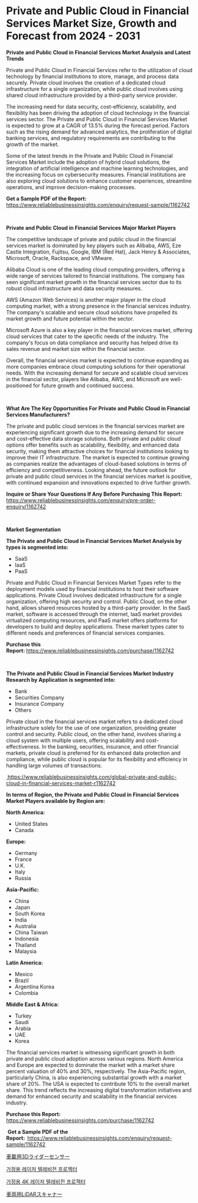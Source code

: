 <p><h1>Private and Public Cloud in Financial Services Market Size, Growth and Forecast from 2024 - 2031</h1></p><p><strong>Private and Public Cloud in Financial Services Market Analysis and Latest Trends</strong></p>
<p><p>Private and Public Cloud in Financial Services refer to the utilization of cloud technology by financial institutions to store, manage, and process data securely. Private cloud involves the creation of a dedicated cloud infrastructure for a single organization, while public cloud involves using shared cloud infrastructure provided by a third-party service provider.</p><p>The increasing need for data security, cost-efficiency, scalability, and flexibility has been driving the adoption of cloud technology in the financial services sector. The Private and Public Cloud in Financial Services Market is expected to grow at a CAGR of 13.5% during the forecast period. Factors such as the rising demand for advanced analytics, the proliferation of digital banking services, and regulatory requirements are contributing to the growth of the market.</p><p>Some of the latest trends in the Private and Public Cloud in Financial Services Market include the adoption of hybrid cloud solutions, the integration of artificial intelligence and machine learning technologies, and the increasing focus on cybersecurity measures. Financial institutions are also exploring cloud solutions to enhance customer experiences, streamline operations, and improve decision-making processes.</p></p>
<p><strong>Get a Sample PDF of the Report:&nbsp;</strong> <a href="https://www.reliablebusinessinsights.com/enquiry/request-sample/1162742">https://www.reliablebusinessinsights.com/enquiry/request-sample/1162742</a></p>
<p>&nbsp;</p>
<p><strong>Private and Public Cloud in Financial Services Major Market Players</strong></p>
<p><p>The competitive landscape of private and public cloud in the financial services market is dominated by key players such as Alibaba, AWS, Eze Castle Integration, Fujitsu, Google, IBM (Red Hat), Jack Henry & Associates, Microsoft, Oracle, Rackspace, and VMware.</p><p>Alibaba Cloud is one of the leading cloud computing providers, offering a wide range of services tailored to financial institutions. The company has seen significant market growth in the financial services sector due to its robust cloud infrastructure and data security measures.</p><p>AWS (Amazon Web Services) is another major player in the cloud computing market, with a strong presence in the financial services industry. The company's scalable and secure cloud solutions have propelled its market growth and future potential within the sector.</p><p>Microsoft Azure is also a key player in the financial services market, offering cloud services that cater to the specific needs of the industry. The company's focus on data compliance and security has helped drive its sales revenue and market size within the financial sector.</p><p>Overall, the financial services market is expected to continue expanding as more companies embrace cloud computing solutions for their operational needs. With the increasing demand for secure and scalable cloud services in the financial sector, players like Alibaba, AWS, and Microsoft are well-positioned for future growth and continued success.</p></p>
<p>&nbsp;</p>
<p><strong>What Are The Key Opportunities For Private and Public Cloud in Financial Services Manufacturers?</strong></p>
<p><p>The private and public cloud services in the financial services market are experiencing significant growth due to the increasing demand for secure and cost-effective data storage solutions. Both private and public cloud options offer benefits such as scalability, flexibility, and enhanced data security, making them attractive choices for financial institutions looking to improve their IT infrastructure. The market is expected to continue growing as companies realize the advantages of cloud-based solutions in terms of efficiency and competitiveness. Looking ahead, the future outlook for private and public cloud services in the financial services market is positive, with continued expansion and innovations expected to drive further growth.</p></p>
<p><strong>Inquire or Share Your Questions If Any Before Purchasing This Report:</strong> <a href="https://www.reliablebusinessinsights.com/enquiry/pre-order-enquiry/1162742">https://www.reliablebusinessinsights.com/enquiry/pre-order-enquiry/1162742</a></p>
<p>&nbsp;</p>
<p><strong>Market Segmentation</strong></p>
<p><strong>The Private and Public Cloud in Financial Services Market Analysis by types is segmented into:</strong></p>
<p><ul><li>SaaS</li><li>IaaS</li><li>PaaS</li></ul></p>
<p><p>Private and Public Cloud in Financial Services Market Types refer to the deployment models used by financial institutions to host their software applications. Private Cloud involves dedicated infrastructure for a single organization, offering high security and control. Public Cloud, on the other hand, allows shared resources hosted by a third-party provider. In the SaaS market, software is accessed through the internet, IaaS market provides virtualized computing resources, and PaaS market offers platforms for developers to build and deploy applications. These market types cater to different needs and preferences of financial services companies.</p></p>
<p><strong>Purchase this Report:&nbsp;</strong><a href="https://www.reliablebusinessinsights.com/purchase/1162742">https://www.reliablebusinessinsights.com/purchase/1162742</a></p>
<p>&nbsp;</p>
<p><strong>The Private and Public Cloud in Financial Services Market Industry Research by Application is segmented into:</strong></p>
<p><ul><li>Bank</li><li>Securities Company</li><li>Insurance Company</li><li>Others</li></ul></p>
<p><p>Private cloud in the financial services market refers to a dedicated cloud infrastructure solely for the use of one organization, providing greater control and security. Public cloud, on the other hand, involves sharing a cloud system with multiple users, offering scalability and cost-effectiveness. In the banking, securities, insurance, and other financial markets, private cloud is preferred for its enhanced data protection and compliance, while public cloud is popular for its flexibility and efficiency in handling large volumes of transactions.</p></p>
<p><a href="https://www.reliablebusinessinsights.com/global-private-and-public-cloud-in-financial-services-market-r1162742">&nbsp;https://www.reliablebusinessinsights.com/global-private-and-public-cloud-in-financial-services-market-r1162742</a></p>
<p><strong>In terms of Region, the Private and Public Cloud in Financial Services Market Players available by Region are:</strong></p>
<p>
    <p> <strong> North America: </strong>
        <ul>
            <li>United States</li>
            <li>Canada</li>
        </ul>
        </p> 
    <p> <strong> Europe: </strong>
        <ul>
            <li>Germany</li>
            <li>France</li>
            <li>U.K.</li>
            <li>Italy</li>
            <li>Russia</li>
        </ul>
        </p> 
    <p> <strong> Asia-Pacific: </strong>
        <ul>
            <li>China</li>
            <li>Japan</li>
            <li>South Korea</li>
            <li>India</li>
            <li>Australia</li>
            <li>China Taiwan</li>
            <li>Indonesia</li>
            <li>Thailand</li>
            <li>Malaysia</li>
        </ul>
        </p> 
    <p> <strong> Latin America: </strong>
        <ul>
            <li>Mexico</li>
            <li>Brazil</li>
            <li>Argentina Korea</li>
            <li>Colombia</li>
        </ul>
        </p> 
    <p> <strong> Middle East & Africa: </strong>
        <ul>
            <li>Turkey</li>
            <li>Saudi</li>
            <li>Arabia</li>
            <li>UAE</li>
            <li>Korea</li>
        </ul>
    </p>
    </p>
<p><p>The financial services market is witnessing significant growth in both private and public cloud adoption across various regions. North America and Europe are expected to dominate the market with a market share percent valuation of 40% and 30%, respectively. The Asia-Pacific region, particularly China, is also experiencing substantial growth with a market share of 20%. The USA is expected to contribute 10% to the overall market share. This trend reflects the increasing digital transformation initiatives and demand for enhanced security and scalability in the financial services industry.</p></p>
<p><strong>Purchase this Report: </strong><a href="https://www.reliablebusinessinsights.com/purchase/1162742">https://www.reliablebusinessinsights.com/purchase/1162742</a></p>
<p>&nbsp;<strong>Get a Sample PDF of the Report:&nbsp;&nbsp;</strong><a href="https://www.reliablebusinessinsights.com/enquiry/request-sample/1162742">https://www.reliablebusinessinsights.com/enquiry/request-sample/1162742</a></p>
<p><strong></strong></p>
<p><p><a href="https://github.com/xemfu2379520/Market-Research-Report-List-2/blob/main/756421698118.md">車載用3Dライダーセンサー</a></p><p><a href="https://github.com/anton65482023/Market-Research-Report-List-1/blob/main/625518989596.md">가정용 레이저 텔레비전 프로젝터</a></p><p><a href="https://github.com/Gregost89076vddcv/Market-Research-Report-List-1/blob/main/284894689597.md">가정용 4K 레이저 텔레비전 프로젝터</a></p><p><a href="https://github.com/JessKilback/Market-Research-Report-List-1/blob/main/265559898117.md">車両用LiDARスキャナー</a></p></p>